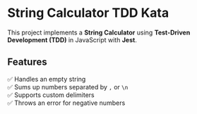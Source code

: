 # String Calculator TDD Kata

This project implements a **String Calculator** using **Test-Driven Development (TDD)** in JavaScript with **Jest**.

## Features
✅ Handles an empty string  
✅ Sums up numbers separated by `,` or `\n`  
✅ Supports custom delimiters  
✅ Throws an error for negative numbers  
